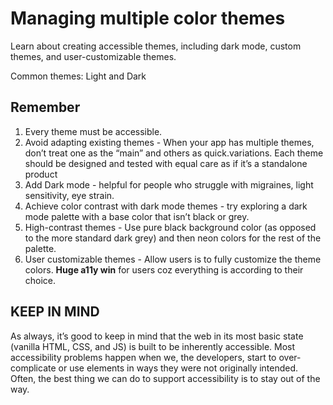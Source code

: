 # Managing multiple color themes
Learn about creating accessible themes, including dark mode, custom themes, and user-customizable themes.

Common themes: Light and Dark

## Remember
1. Every theme must be accessible.
2. Avoid adapting existing themes - When your app has multiple themes, don’t treat one as the “main” and others as quick.variations. Each theme should be designed and tested with equal care as if it’s a standalone product
3. Add Dark mode - helpful for people who struggle with migraines, light sensitivity, eye strain.
4. Achieve color contrast with dark mode themes - try exploring a dark mode palette with a base color that isn’t black or grey.
5. High-contrast themes - Use pure black background color (as opposed to the more standard dark grey) and then neon colors for the rest of the palette.
6. User customizable themes - Allow users is to fully customize the theme colors. **Huge a11y win** for users coz everything is according to their choice.


## KEEP IN MIND
As always, it’s good to keep in mind that the web in its most basic state (vanilla HTML, CSS, and JS) is built to be inherently accessible. Most accessibility problems happen when we, the developers, start to over-complicate or use elements in ways they were not originally intended. Often, the best thing we can do to support accessibility is to stay out of the way.